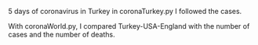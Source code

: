 5 days of coronavirus in Turkey in coronaTurkey.py
I followed the cases.


With coronaWorld.py, I compared Turkey-USA-England with the number of cases and the number of deaths.
